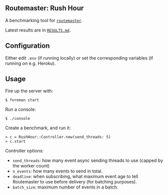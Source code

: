 ## Routemaster: Rush Hour

A benchmarking tool for [`routemaster`](https://github.com/deliveroo/routemaster).

Latest results are in [`RESULTS.md`](https://github.com/deliveroo/routemaster-rushhour/blob/master/RESULTS.md).

## Configuration

Either edit `.env` (if running locally) or set the corresponding variables (if
running on e.g. Heroku).

## Usage

Fire up the server with:

```
$ foreman start
```

Run a console:

```
$ ./console
```

Create a benchmark, and run it:

```
> c = RushHour::Controller.new(send_threads: 5)
> c.start
```

Controller options:

- `send_threads`: how many event async sending threads to use (capped by the worker count)
- `n_events`: how many events to send in total.
- `deadline`: when subscribing, what maximum event age to tell Routemaster to
  use before delivery (for batching purposes).
- `batch_size`: maximum number of events in a batch.


